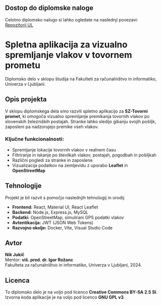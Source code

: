 ## Dostop do diplomske naloge

Celotno diplomsko nalogo si lahko ogledate na naslednji povezavi:  
[Repozitorij UL](https://repozitorij.uni-lj.si/IzpisGradiva.php?lang=slv&id=161311)

# Spletna aplikacija za vizualno spremljanje vlakov v tovornem prometu

Diplomsko delo v sklopu študija na Fakulteti za računalništvo in informatiko, Univerza v Ljubljani.

## Opis projekta

V sklopu diplomskega dela smo razvili spletno aplikacijo za **SZ-Tovorni promet**, ki omogoča vizualno spremljanje premikanja tovornih vlakov po slovenskih železniških postajah. Stranke lahko sledijo gibanju svojih pošiljk, zaposleni pa nadzorujejo premike vseh vlakov.

### Ključne funkcionalnosti:
- Spremljanje lokacije tovornih vlakov v realnem času
- Filtriranje in iskanje po številkah vlakov, postajah, pogodbah in pošiljkah
- Različni pogledi za stranke in zaposlene
- Vizualizacija podatkov na zemljevidu z uporabo **Leaflet** in **OpenStreetMap**

## Tehnologije

Projekt je bil razvit s pomočjo naslednjih tehnologij in orodij:

- **Frontend:** React, Material UI, React Leaflet
- **Backend:** Node.js, Express.js, MySQL
- **Podatki:** OpenStreetMap, simulirani GPS podatki vlakov
- **Avtentikacija:** JWT (JSON Web Tokens)
- **Razvojno okolje:** Docker, Vite, Visual Studio Code

## Avtor

**Nik Jukič**  
Mentor: **viš. pred. dr. Igor Rožanc**  
Fakulteta za računalništvo in informatiko, Univerza v Ljubljani, 2024.

## Licenca

To diplomsko delo je na voljo pod licenco **Creative Commons BY-SA 2.5 SI**.  
Izvorna koda aplikacije je na voljo pod licenco **GNU GPL v3**.
